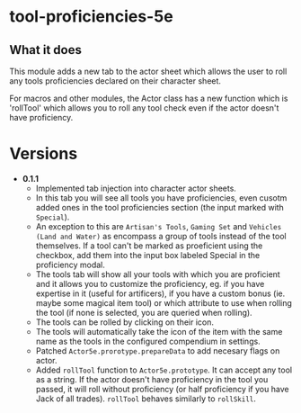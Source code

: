 # tool-proficiencies-5e

## What it does

This module adds a new tab to the actor sheet which allows the user to roll any tools proficiencies declared on their character sheet.

For macros and other modules, the Actor class has a new function which is 'rollTool' which allows you to roll any tool check even if the actor doesn't have proficiency.

# Versions

- **0.1.1** 
  - Implemented tab injection into character actor sheets.
  - In this tab you will see all tools you have proficiencies, even cusotm added ones in the tool proficiencies section (the input marked with `Special`).
  - An exception to this are `Artisan's Tools`, `Gaming Set` and `Vehicles (Land and Water)` as encompass a group of tools instead of the tool themselves. If a tool can't be marked as proeficient using the checkbox, add them into the input box labeled Special in the proficiency modal.
  - The tools tab will show all your tools with which you are proficient and it allows you to customize the proficiency, eg. if you have expertise in it (useful for artificers), if you have a custom bonus (ie. maybe some magical item tool) or which attribute to use when rolling the tool (if none is selected, you are queried when rolling).
  - The tools can be rolled by clicking on their icon.
  - The tools will automatically take the icon of the item with the same name as the tools in the configured compendium in settings.
  - Patched `Actor5e.prorotype.prepareData` to add necesary flags on actor.
  - Added `rollTool` function to `Actor5e.prototype`. It can accept any tool as a string. If the actor doesn't have proficiency in the tool you passed, it will roll without proficiency (or half proficiency if you have Jack of all trades). `rollTool` behaves similarly to `rollSkill`.


